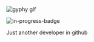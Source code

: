 ![gyphy gif](https://media4.giphy.com/media/3o6fJ8LEDv1g3cm8nu/giphy.gif?cid=bfae7322c586707d2c2f097b2b9fda69e753cb3b160b8e24&rid=giphy.gif&ct=g)

![in-progress-badge](https://img.shields.io/badge/IN-PROGRESS-brightgreen)

Just another developer in github

